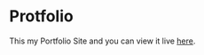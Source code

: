 # Protfolio
 This my Portfolio Site and you can view it live [here](http://khaliqzohaib92.github.io/).
